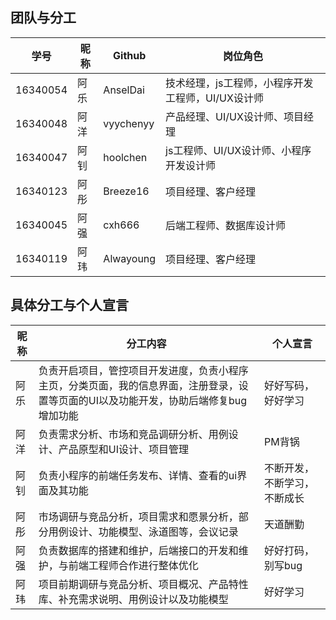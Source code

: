 ## 团队与分工

|学号|昵称|Github|岗位角色|
|-|-|-|-|
|16340054|阿乐|AnselDai|技术经理，js工程师，小程序开发工程师，UI/UX设计师|
|16340048|阿洋|vyychenyy|产品经理、UI/UX设计师、项目经理|
|16340047|阿钊|hoolchen|js工程师、UI/UX设计师、小程序开发设计师|       
|16340123|阿彤|Breeze16|项目经理、客户经理|         
|16340045|阿强|cxh666|后端工程师、数据库设计师|
|16340119|阿玮|Alwayoung|项目经理、客户经理|


## 具体分工与个人宣言

|昵称|分工内容|个人宣言|
|-|-|-|
|阿乐|负责开启项目，管控项目开发进度，负责小程序主页，分类页面，我的信息界面，注册登录，设置等页面的UI以及功能开发，协助后端修复bug增加功能|好好写码，好好学习|
|阿洋|负责需求分析、市场和竞品调研分析、用例设计、产品原型和UI设计、项目管理|PM背锅|
|阿钊|负责小程序的前端任务发布、详情、查看的ui界面及其功能|不断开发，不断学习，不断成长|
|阿彤|市场调研与竞品分析，项目需求和愿景分析，部分用例设计、功能模型、泳道图等，会议记录|天道酬勤|                 
|阿强|负责数据库的搭建和维护，后端接口的开发和维护，与前端工程师合作进行整体优化|好好打码，别写bug|
|阿玮|项目前期调研与竞品分析、项目概况、产品特性库、补充需求说明、用例设计以及功能模型|好好学习|
